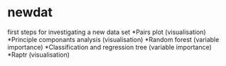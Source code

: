 # newdat
first steps for investigating a new data set
*Pairs plot (visualisation)
*Principle componants analysis (visualisation)
*Random forest (variable importance)
*Classification and regression tree (variable importance)
*Raptr (visualisation)
